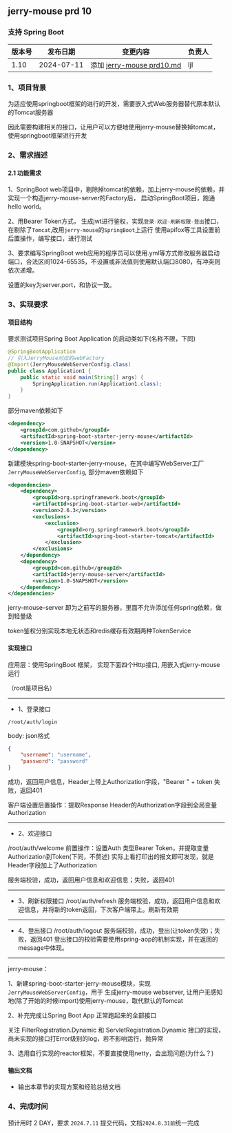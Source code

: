 ## jerry-mouse prd 10

### 支持 Spring Boot

| 版本号  | 发布日期       | 变更内容                                  | 负责人 |
|------|------------|---------------------------------------|-----|
| 1.10 | 2024-07-11 | 添加 [jerry-mouse prd10.md](./prd10.md) | ljl |

### 1、项目背景

为适应使用springboot框架的进行的开发，需要嵌入式Web服务器替代原本默认的Tomcat服务器

因此需要构建相关的接口，让用户可以方便地使用jerry-mouse替换掉tomcat，使用springboot框架进行开发

### 2、需求描述
#### 2.1 功能需求

1、SpringBoot web项目中，剔除掉tomcat的依赖，加上jerry-mouse的依赖，并实现一个构造jerry-mouse-server的Factory后，
启动SpringBoot项目，跑通hello world。

2、用Bearer Token方式， 生成jwt进行鉴权，实现`登录-欢迎-刷新权限-登出`接口，在剔除了`Tomcat`,改用`jerry-mouse`的`SpringBoot`上运行
使用apifox等工具设置前后置操作，编写接口，进行测试

3、要求编写SpringBoot web应用的程序员可以使用.yml等方式修改服务器启动端口，合法区间1024-65535，不设置或非法值则使用默认端口8080，有冲突则依次递增。

设置的key为server.port，和协议一致。

### 3、实现要求

#### 项目结构
要求测试项目Spring Boot Application 的启动类如下(名称不限，下同)
```java
@SpringBootApplication
// 引入JerryMouse对应的webFactory
@Import(JerryMouseWebServerConfig.class)
public class Application1 {
    public static void main(String[] args) {
        SpringApplication.run(Application1.class);
    }
}
```
部分maven依赖如下
```xml
<dependency>
    <groupId>com.github</groupId>
    <artifactId>spring-boot-starter-jerry-mouse</artifactId>
    <version>1.0-SNAPSHOT</version>
</dependency>
```

新建模块spring-boot-starter-jerry-mouse，在其中编写WebServer工厂`JerryMouseWebServerConfig`, 部分maven依赖如下
```xml
<dependencies>
    <dependency>
        <groupId>org.springframework.boot</groupId>
        <artifactId>spring-boot-starter-web</artifactId>
        <version>2.6.3</version>
        <exclusions>
            <exclusion>
                <groupId>org.springframework.boot</groupId>
                <artifactId>spring-boot-starter-tomcat</artifactId>
            </exclusion>
        </exclusions>
    </dependency>
    <dependency>
        <groupId>com.github</groupId>
        <artifactId>jerry-mouse-server</artifactId>
        <version>1.0-SNAPSHOT</version>
    </dependency>
</dependencies>
```

jerry-mouse-server 即为之前写的服务器，里面不允许添加任何spring依赖，做到轻量级

token鉴权分别实现本地无状态和redis缓存有效期两种TokenService

#### 实现接口 

应用层：使用SpringBoot 框架， 实现下面四个Http接口, 用嵌入式jerry-mouse运行

（root是项目名）

---

- 1、登录接口

`/root/auth/login`

body: json格式
```json
{
    "username": "username",
    "password": "password"
}
```
成功，返回用户信息，Header上带上Authorization字段，"Bearer " + token
失败，返回401

客户端设置后置操作：提取Response Header的Authorization字段到全局变量Authorization

---

- 2、欢迎接口

/root/auth/welcome
前置操作：设置Auth 类型Bearer Token，并提取变量Authorization到Token(下同，不赘述)
实际上看打印出的报文即可发现，就是Header字段加上了Authorization

服务端校验，成功，返回用户信息和欢迎信息；失败，返回401

---

- 3、刷新权限接口
/root/auth/refresh
服务端校验，成功，返回用户信息和欢迎信息，并将新的token返回，下次客户端带上。刷新有效期

---

- 4、登出接口
/root/auth/logout
服务端校验，成功，登出(让token失效)；失败，返回401
登出接口的校验需要使用spring-aop的机制实现，并在返回的message中体现。

---

jerry-mouse：

1、新建spring-boot-starter-jerry-mouse模块，实现 `JerryMouseWebServerConfig`，用于
生成jerry-mouse webserver, 让用户无感知地(除了开始的时候import)使用jerry-mouse，取代默认的Tomcat

2、补充完成让Spring Boot App 正常跑起来的全部接口

关注 FilterRegistration.Dynamic 和 ServletRegistration.Dynamic 接口的实现，尚未实现的接口打Error级别的log，若不影响运行，抛异常

3、选用自行实现的reactor框架，不要直接使用netty，会出现问题(为什么？)

#### 输出文档

- 输出本章节的实现方案和经验总结文档

### 4、完成时间
预计用时 2 DAY，要求 `2024.7.11` 提交代码，文档`2024.8.31前`统一完成
